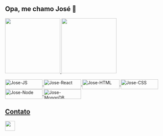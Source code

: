 ## Opa, me chamo José 🙂
 <div>
  <a href="https://github.com/josehenriquee">
  <img height="180em" src="https://github-readme-stats.vercel.app/api?username=josehenriquee&show_icons=true&theme=react&include_all_commits=true&count_private=true"/>
  <img height="180em" src="https://github-readme-stats.vercel.app/api/top-langs/?username=josehenriquee&layout=compact&langs_count=7&theme=react"/>
</div>
<div style="display: inline_block"><br>
  <img align="center" alt="Jose-JS" height="32" width="122" src="https://img.shields.io/badge/JavaScript-F7DF1E?style=for-the-badge&logo=javascript&logoColor=black">
  <img align="center" alt="Jose-React" height="32" width="122" src="https://img.shields.io/badge/React-20232A?style=for-the-badge&logo=react&logoColor=61DAFB">
  <img align="center" alt="Jose-HTML" height="32" width="122" src="https://img.shields.io/badge/HTML5-E34F26?style=for-the-badge&logo=html5&logoColor=white">
  <img align="center" alt="Jose-CSS" height="32" width="122" src="https://img.shields.io/badge/CSS3-1572B6?style=for-the-badge&logo=css3&logoColor=white">
  <img align="center" alt="Jose-Node" height="32" width="122" src="https://img.shields.io/badge/Node.js-43853D?style=for-the-badge&logo=node.js&logoColor=white">
  <img align="center" alt="Jose-MongoDB" height="32" width="122" src="https://img.shields.io/badge/MongoDB-4EA94B?style=for-the-badge&logo=mongodb&logoColor=white">
  
</div>
  
  ## Contato
 
<div> 
  <a href = "mailto:josehenriquepanini@outlook.com.br"><img height="32" src="https://img.shields.io/badge/-Gmail-%23333?style=for-the-badge&logo=gmail&logoColor=white" target="_blank"></a>
 
</div>
